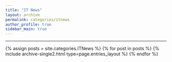 ```yaml
---
title: "IT News"
layout: archive
permalink: categories/itnews
author_profile: true
sidebar_main: true
---
```


<!-- 공백이 포함되어 있는 카테고리 이름의 경우 site.categories['a b c'] 이런식으로! -->

***

{% assign posts = site.categories.ITNews %}
{% for post in posts %} {% include archive-single2.html type=page.entries_layout %} {% endfor %}